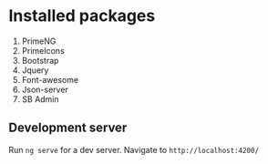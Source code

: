 # Installed packages

1. PrimeNG
2. PrimeIcons
3. Bootstrap
4. Jquery
5. Font-awesome 
6. Json-server 
7. SB Admin

## Development server

Run `ng serve` for a dev server. Navigate to `http://localhost:4200/`
